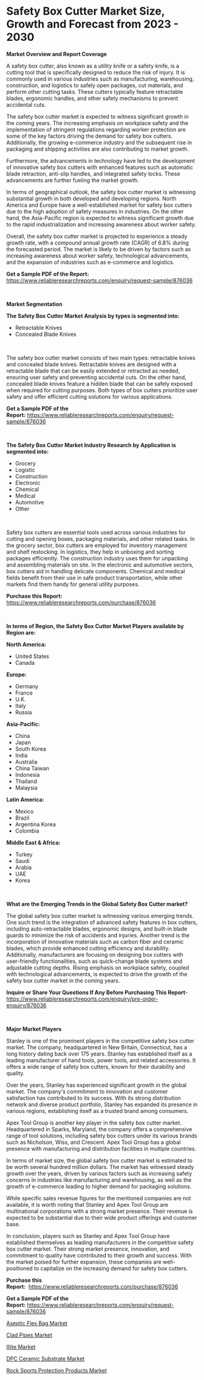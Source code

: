 <p><h1>Safety Box Cutter Market Size, Growth and Forecast from 2023 - 2030</h1></p><p><strong>Market Overview and Report Coverage</strong></p>
<p><p>A safety box cutter, also known as a utility knife or a safety knife, is a cutting tool that is specifically designed to reduce the risk of injury. It is commonly used in various industries such as manufacturing, warehousing, construction, and logistics to safely open packages, cut materials, and perform other cutting tasks. These cutters typically feature retractable blades, ergonomic handles, and other safety mechanisms to prevent accidental cuts.</p><p>The safety box cutter market is expected to witness significant growth in the coming years. The increasing emphasis on workplace safety and the implementation of stringent regulations regarding worker protection are some of the key factors driving the demand for safety box cutters. Additionally, the growing e-commerce industry and the subsequent rise in packaging and shipping activities are also contributing to market growth.</p><p>Furthermore, the advancements in technology have led to the development of innovative safety box cutters with enhanced features such as automatic blade retraction, anti-slip handles, and integrated safety locks. These advancements are further fueling the market growth.</p><p>In terms of geographical outlook, the safety box cutter market is witnessing substantial growth in both developed and developing regions. North America and Europe have a well-established market for safety box cutters due to the high adoption of safety measures in industries. On the other hand, the Asia-Pacific region is expected to witness significant growth due to the rapid industrialization and increasing awareness about worker safety.</p><p>Overall, the safety box cutter market is projected to experience a steady growth rate, with a compound annual growth rate (CAGR) of 6.8% during the forecasted period. The market is likely to be driven by factors such as increasing awareness about worker safety, technological advancements, and the expansion of industries such as e-commerce and logistics.</p></p>
<p><strong>Get a Sample PDF of the Report:</strong> <a href="https://www.reliableresearchreports.com/enquiry/request-sample/876036">https://www.reliableresearchreports.com/enquiry/request-sample/876036</a></p>
<p>&nbsp;</p>
<p><strong>Market Segmentation</strong></p>
<p><strong>The Safety Box Cutter Market Analysis by types is segmented into:</strong></p>
<p><ul><li>Retractable Knives</li><li>Concealed Blade Knives</li></ul></p>
<p>&nbsp;</p>
<p><p>The safety box cutter market consists of two main types: retractable knives and concealed blade knives. Retractable knives are designed with a retractable blade that can be easily extended or retracted as needed, ensuring user safety and preventing accidental cuts. On the other hand, concealed blade knives feature a hidden blade that can be safely exposed when required for cutting purposes. Both types of box cutters prioritize user safety and offer efficient cutting solutions for various applications.</p></p>
<p><strong>Get a Sample PDF of the Report:</strong>&nbsp;<a href="https://www.reliableresearchreports.com/enquiry/request-sample/876036">https://www.reliableresearchreports.com/enquiry/request-sample/876036</a></p>
<p>&nbsp;</p>
<p><strong>The Safety Box Cutter Market Industry Research by Application is segmented into:</strong></p>
<p><ul><li>Grocery</li><li>Logistic</li><li>Construction</li><li>Electronic</li><li>Chemical</li><li>Medical</li><li>Automotive</li><li>Other</li></ul></p>
<p>&nbsp;</p>
<p><p>Safety box cutters are essential tools used across various industries for cutting and opening boxes, packaging materials, and other related tasks. In the grocery sector, box cutters are employed for inventory management and shelf restocking. In logistics, they help in unboxing and sorting packages efficiently. The construction industry uses them for unpacking and assembling materials on site. In the electronic and automotive sectors, box cutters aid in handling delicate components. Chemical and medical fields benefit from their use in safe product transportation, while other markets find them handy for general utility purposes.</p></p>
<p><strong>Purchase this Report:</strong>&nbsp; <a href="https://www.reliableresearchreports.com/purchase/876036">https://www.reliableresearchreports.com/purchase/876036</a></p>
<p>&nbsp;</p>
<p><strong>In terms of Region, the Safety Box Cutter Market Players available by Region are:</strong></p>
<p>
    <p> <strong> North America: </strong>
        <ul>
            <li>United States</li>
            <li>Canada</li>
        </ul>
        </p> 
    <p> <strong> Europe: </strong>
        <ul>
            <li>Germany</li>
            <li>France</li>
            <li>U.K.</li>
            <li>Italy</li>
            <li>Russia</li>
        </ul>
        </p> 
    <p> <strong> Asia-Pacific: </strong>
        <ul>
            <li>China</li>
            <li>Japan</li>
            <li>South Korea</li>
            <li>India</li>
            <li>Australia</li>
            <li>China Taiwan</li>
            <li>Indonesia</li>
            <li>Thailand</li>
            <li>Malaysia</li>
        </ul>
        </p> 
    <p> <strong> Latin America: </strong>
        <ul>
            <li>Mexico</li>
            <li>Brazil</li>
            <li>Argentina Korea</li>
            <li>Colombia</li>
        </ul>
        </p> 
    <p> <strong> Middle East & Africa: </strong>
        <ul>
            <li>Turkey</li>
            <li>Saudi</li>
            <li>Arabia</li>
            <li>UAE</li>
            <li>Korea</li>
        </ul>
    </p>
    </p>
<p>&nbsp;</p>
<p><strong>What are the Emerging Trends in the Global Safety Box Cutter market?</strong></p>
<p><p>The global safety box cutter market is witnessing various emerging trends. One such trend is the integration of advanced safety features in box cutters, including auto-retractable blades, ergonomic designs, and built-in blade guards to minimize the risk of accidents and injuries. Another trend is the incorporation of innovative materials such as carbon fiber and ceramic blades, which provide enhanced cutting efficiency and durability. Additionally, manufacturers are focusing on designing box cutters with user-friendly functionalities, such as quick-change blade systems and adjustable cutting depths. Rising emphasis on workplace safety, coupled with technological advancements, is expected to drive the growth of the safety box cutter market in the coming years.</p></p>
<p><strong>Inquire or Share Your Questions If Any Before Purchasing This Report</strong>- <a href="https://www.reliableresearchreports.com/enquiry/pre-order-enquiry/876036">https://www.reliableresearchreports.com/enquiry/pre-order-enquiry/876036</a></p>
<p>&nbsp;</p>
<p><strong>Major Market Players</strong></p>
<p><p>Stanley is one of the prominent players in the competitive safety box cutter market. The company, headquartered in New Britain, Connecticut, has a long history dating back over 175 years. Stanley has established itself as a leading manufacturer of hand tools, power tools, and related accessories. It offers a wide range of safety box cutters, known for their durability and quality.</p><p>Over the years, Stanley has experienced significant growth in the global market. The company's commitment to innovation and customer satisfaction has contributed to its success. With its strong distribution network and diverse product portfolio, Stanley has expanded its presence in various regions, establishing itself as a trusted brand among consumers.</p><p>Apex Tool Group is another key player in the safety box cutter market. Headquartered in Sparks, Maryland, the company offers a comprehensive range of tool solutions, including safety box cutters under its various brands such as Nicholson, Wiss, and Crescent. Apex Tool Group has a global presence with manufacturing and distribution facilities in multiple countries.</p><p>In terms of market size, the global safety box cutter market is estimated to be worth several hundred million dollars. The market has witnessed steady growth over the years, driven by various factors such as increasing safety concerns in industries like manufacturing and warehousing, as well as the growth of e-commerce leading to higher demand for packaging solutions.</p><p>While specific sales revenue figures for the mentioned companies are not available, it is worth noting that Stanley and Apex Tool Group are multinational corporations with a strong market presence. Their revenue is expected to be substantial due to their wide product offerings and customer base.</p><p>In conclusion, players such as Stanley and Apex Tool Group have established themselves as leading manufacturers in the competitive safety box cutter market. Their strong market presence, innovation, and commitment to quality have contributed to their growth and success. With the market poised for further expansion, these companies are well-positioned to capitalize on the increasing demand for safety box cutters.</p></p>
<p><strong>Purchase this Report:</strong>&nbsp;&nbsp;<a href="https://www.reliableresearchreports.com/purchase/876036">https://www.reliableresearchreports.com/purchase/876036</a></p>
<p></p>
<p><strong>Get a Sample PDF of the Report:</strong>&nbsp;<a href="https://www.reliableresearchreports.com/enquiry/request-sample/876036">https://www.reliableresearchreports.com/enquiry/request-sample/876036</a></p>
<p><p><a href="https://issuu.com/reportprime-2/docs/aseptic-flex-bag-market-size-2030.pptx?fr=xKAE9_zU1NQ">Aseptic Flex Bag Market</a></p><p><a href="https://www.linkedin.com/pulse/clad-pipes-market-size-2023-2030-global-industrial-analysis-fvlqe/">Clad Pipes Market</a></p><p><a href="https://www.linkedin.com/pulse/illite-market-research-report-provides-thorough-industry-ie0de/">Illite Market</a></p><p><a href="https://issuu.com/reportprime-2/docs/dpc-ceramic-substrate-market-size-2030.pptx?fr=xKAE9_zU1NQ">DPC Ceramic Substrate Market</a></p><p><a href="https://github.com/RoccoManning/Market-Research-Report-List-1/blob/main/rock-sports-protection-products-market.md">Rock Sports Protection Products Market</a></p></p>